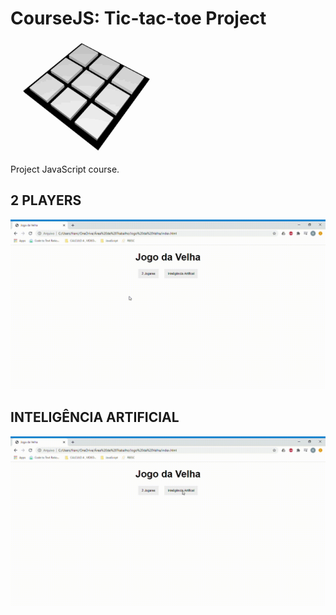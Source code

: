 # CourseJS: Tic-tac-toe Project
![tic-tac-toe](https://github.com/DanubiaM/Course-tic-tac-toe-project/blob/master/Tic_Tac_Toe.gif)

Project  JavaScript course.

## 2 PLAYERS

![player2](https://github.com/DanubiaM/Course-tic-tac-toe-project/blob/master/Jogo-da-Velha-Google-Chrome-2020-07-03-21-25-05.gif)

## INTELIGÊNCIA ARTIFICIAL

![ia](https://github.com/DanubiaM/Course-tic-tac-toe-project/blob/master/Jogo-da-Velha-Google-Chrome-2020-07-03-21-25-49.gif)
